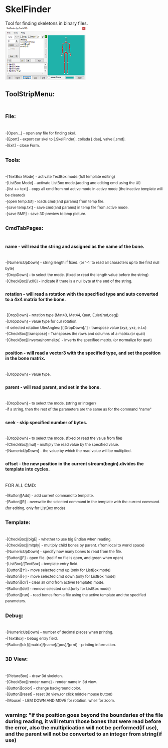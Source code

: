 # SkelFinder
Tool for finding skeletons in binary files.<br/>
<img src="help/skelFinderScreen.png" width="256" height="172" />

## ToolStripMenu:<br/><br/>
### File:<br/><br/>
<sup>-[Open...] - open any file for finding skel.</sup><br/>
<sup>-[Eport] - export cur skel to [.SkelFinder], collada [.dae], valve [.smd].</sup><br/>
<sup>-[Exit] - close Form.</sup><br/>
### Tools:<br/><br/>
<sup>-[TextBox Mode] - activate TextBox mode.(full template editing)</sup><br/>
<sup>-[ListBox Mode] - activate ListBox mode.(adding and editing cmd using the UI)</sup><br/>
<sup>-[list <-> text] - copy all cmd from not active mode in active mode.(the inactive template will be cleared)</sup><br/>
<sup>-[open temp.txt] - loads cmd(and params) from temp file.</sup><br/>
<sup>-[save temp.txt] - save cmd(and params) in temp file from active mode.</sup><br/>
<sup>-[save BMP] - save 3D preview to bmp picture.</sup><br/>
### CmdTabPages:<br/><br/>
#### name - will read the string and assigned as the name of the bone.<br/><br/>
<sup>-[NumericUpDown] - string length if fixed. (or '-1' to read all characters up to the first null byte)</sup><br/>
<sup>-[DropDown] - to select the mode. (fixed or read the length value before the string)</sup><br/>
<sup>-[CheckBox][\x00] - indicate if there is a null byte at the end of the string.</sup><br/>
#### rotation - will read a rotation with the specified type and auto converted to a 4x4 matrix for the bone.<br/><br/>
<sup>-[DropDown] - rotation type (Mat43, Mat44, Quat, Euler[rad,deg])</sup><br/>
<sup>-[DropDown] - value type for cur rotation.</sup><br/>
<sup>-if selected rotation UlerAngles: [i]DropDown[/i] - transpose value (xyz, yxz, e.t.c)</sup><br/>
<sup>-[CheckBox][transpose] - Transposes the rows and columns of a matrix.(or quat)</sup><br/>
<sup>-[CheckBox][inverse/normalize] - Inverts the specified matrix. (or normalize for quat)</sup><br/>
#### position - will read a vector3 with the specified type, and set the position in the bone matrix.<br/><br/>
<sup>-[DropDown] - value type.</sup><br/>
#### parent - will read parent, and set in the bone.<br/><br/>
<sup>-[DropDown] - to select the mode. (string or integer)</sup><br/>
<sup>-if a string, then the rest of the parameters are the same as for the command "name"</sup><br/>
#### seek - skip specified number of bytes.<br/><br/>
<sup>-[DropDown] - to select the mode. (fixed or read the value from file)</sup><br/>
<sup>-[CheckBox][mul] - multiply the read value by the specified value.</sup><br/>
<sup>-[NumericUpDown] - the value by which the read value will be multiplied.</sup><br/>
#### offset - the new position in the current stream(begin).divides the template into cycles.<br/><br/>
FOR ALL CMD: <br/><br/>
<sup>-[Button][Add] - add current command to template.</sup><br/>
<sup>-[Button][R] - overwrite the selected command in the template with the current command. (for editing, only for ListBox mode)</sup><br/>
### Template:<br/><br/>
<sup>-[CheckBox][bigE] - whether to use big Endian when reading.</sup><br/>
<sup>-[CheckBox][mltply] - multiply child bones by parent. (from local to world space)</sup><br/>
<sup>-[NumericUpDown] - specify how many bones to read from the file.</sup><br/>
<sup>-[Button][F] - open file. (red if no file is open, and green when open)</sup><br/>
<sup>-[ListBox]/[TextBox] - template entry field.</sup><br/>
<sup>-[Button][↑] - move selected cmd up.(only for ListBox mode)</sup><br/>
<sup>-[Button][↓] - move selected cmd down.(only for ListBox mode)</sup><br/>
<sup>-[Button][clr] - clear all cmd from active(Template) mode.</sup><br/>
<sup>-[Button][del] - remove selected cmd.(only for ListBox mode)</sup><br/>
<sup>-[Button][run] - read bones from a file using the active template and the specified parameters.</sup><br/>
### Debug:<br/><br/>
<sup>-[NumericUpDown] - number of decimal places when printing.</sup><br/>
<sup>-[TextBox] - bebug entry field.</sup><br/>
<sup>-[Button][clr]/[matrix]/[name]/[pos]/[prnt] - printing information.</sup><br/>
### 3D View:<br/><br/>
<sup>-[PictureBox] - draw 3d skeleton.</sup><br/>
<sup>-[CheckBox][render name] - render name in 3d view.</sup><br/>
<sup>-[Button][color] - change background color.</sup><br/>
<sup>-[Button][reset] - reset 3d view.(or click middle mouse button)</sup><br/>
<sup>-[Mouse] - LBM DOWN AND MOVE for rotation. whell for zoom.</sup><br/>
### warning: "if the position goes beyond the boundaries of the file during reading, it will return those bones that were read before the error, also the multiplication will not be performed(if use), and the parent will not be converted to an integer from string(if use)<br/>
